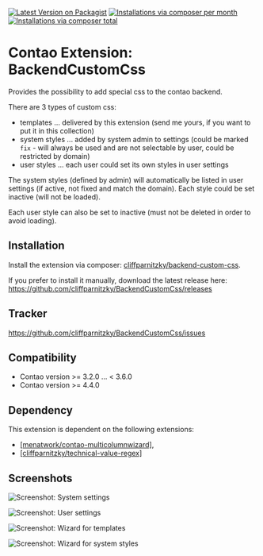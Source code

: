 [![Latest Version on Packagist](http://img.shields.io/packagist/v/cliffparnitzky/backend-custom-css.svg?style=flat)](https://packagist.org/packages/cliffparnitzky/backend-custom-css)
[![Installations via composer per month](http://img.shields.io/packagist/dm/cliffparnitzky/backend-custom-css.svg?style=flat)](https://packagist.org/packages/cliffparnitzky/backend-custom-css)
[![Installations via composer total](http://img.shields.io/packagist/dt/cliffparnitzky/backend-custom-css.svg?style=flat)](https://packagist.org/packages/cliffparnitzky/backend-custom-css)

Contao Extension: BackendCustomCss
==================================

Provides the possibility to add special css to the contao backend.

There are 3 types of custom css:
- templates ... delivered by this extension (send me yours, if you want to put it in this collection)
- system styles ... added by system admin to settings (could be marked `fix` - will always be used and are not selectable by user, could be restricted by domain)
- user styles ... each user could set its own styles in user settings

The system styles (defined by admin) will automatically be listed in user settings (if active, not fixed and match the domain). Each style could be set inactive (will not be loaded).

Each user style can also be set to inactive (must not be deleted in order to avoid loading).


Installation
------------

Install the extension via composer: [cliffparnitzky/backend-custom-css](https://packagist.org/packages/cliffparnitzky/backend-custom-css).

If you prefer to install it manually, download the latest release here: https://github.com/cliffparnitzky/BackendCustomCss/releases


Tracker
-------

https://github.com/cliffparnitzky/BackendCustomCss/issues


Compatibility
-------------

- Contao version >= 3.2.0 ... <  3.6.0
- Contao version >= 4.4.0


Dependency
----------

This extension is dependent on the following extensions:

- [[menatwork/contao-multicolumnwizard]](https://packagist.org/packages/menatwork/contao-multicolumnwizard),
- [[cliffparnitzky/technical-value-regex]](https://packagist.org/packages/cliffparnitzky/technical-value-regex)


Screenshots
-----------

![Screenshot: System settings](https://raw.github.com/cliffparnitzky/BackendCustomCss/master/screenshot_settings.jpg)

![Screenshot: User settings](https://raw.github.com/cliffparnitzky/BackendCustomCss/master/screenshot_user.jpg)

![Screenshot: Wizard for templates](https://raw.github.com/cliffparnitzky/BackendCustomCss/master/screenshot_user_wizard_templates.jpg)

![Screenshot: Wizard for system styles](https://raw.github.com/cliffparnitzky/BackendCustomCss/master/screenshot_user_wizard_system_styles.jpg)